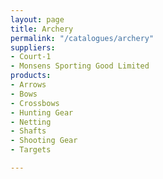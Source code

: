 ```yaml
---
layout: page
title: Archery
permalink: "/catalogues/archery"
suppliers:
- Court-1
- Monsens Sporting Good Limited
products:
- Arrows
- Bows
- Crossbows
- Hunting Gear
- Netting
- Shafts
- Shooting Gear
- Targets

---
```

